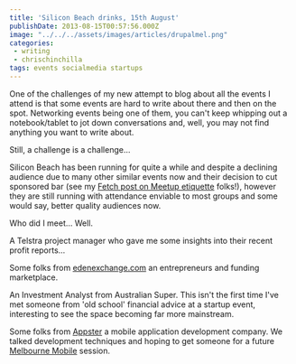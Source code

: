 ```yaml
---
title: 'Silicon Beach drinks, 15th August'
publishDate: 2013-08-15T00:57:56.000Z
image: "../../../assets/images/articles/drupalmel.png"
categories:
 - writing
 - chrischinchilla
tags: events socialmedia startups
---
```


One of the challenges of my new attempt to blog about all the events I attend is that some events are hard to write about there and then on the spot. Networking events being one of them, you can't keep whipping out a notebook/tablet to jot down conversations and, well, you may not find anything you want to write about.

Still, a challenge is a challenge…

Silicon Beach has been running for quite a while and despite a declining audience due to many other similar events now and their decision to cut sponsored bar (see my <a href="https://blog.thefetch.com/2013/08/03/the-golden-rules-of-meetup-etiquette/" target="_blank">Fetch post on Meetup etiquette</a> folks!), however they are still running with attendance enviable to most groups and some would say, better quality audiences now.

Who did I meet… Well.

A Telstra project manager who gave me some insights into their recent profit reports…

Some folks from <a href="https://www.edenexchange.com/" target="_blank">edenexchange.com</a> an entrepreneurs and funding marketplace.

An Investment Analyst from Australian Super. This isn't the first time I've met someone from 'old school' financial advice at a startup event, interesting to see the space becoming far more mainstream.

Some folks from <a href="https://www.appster.com.au/" target="_blank">Appster</a> a mobile application development company. We talked development techniques and hoping to get someone for a future <a href="https://www.meetup.com/Melbournemobile" target="_blank">Melbourne Mobile</a> session.
